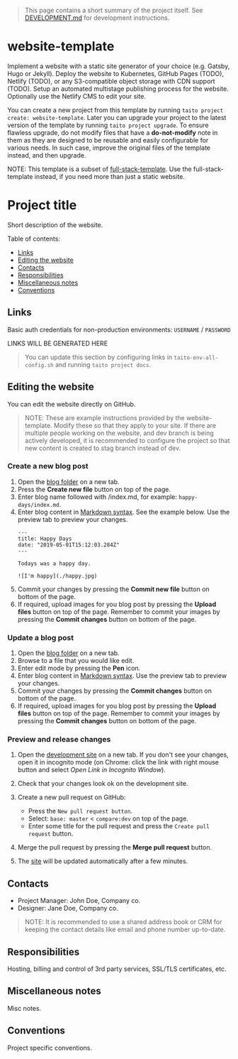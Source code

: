 > This page contains a short summary of the project itself. See [DEVELOPMENT.md](DEVELOPMENT.md) for development instructions.

[//]: # (TEMPLATE NOTE START)

# website-template

Implement a website with a static site generator of your choice (e.g. Gatsby, Hugo or Jekyll). Deploy the website to Kubernetes, GitHub Pages (TODO), Netlify (TODO), or any S3-compatible object storage with CDN support (TODO). Setup an automated multistage publishing process for the website. Optionally use the Netlify CMS to edit your site.

You can create a new project from this template by running `taito project create: website-template`. Later you can upgrade your project to the latest version of the template by running `taito project upgrade`. To ensure flawless upgrade, do not modify files that have a **do-not-modify** note in them as they are designed to be reusable and easily configurable for various needs. In such case, improve the original files of the template instead, and then upgrade.

NOTE: This template is a subset of [full-stack-template](https://github.com/TaitoUnited/full-stack-template/). Use the full-stack-template instead, if you need more than just a static website.

[//]: # (TEMPLATE NOTE END)
# Project title

Short description of the website.

Table of contents:

* [Links](#links)
* [Editing the website](#links)
* [Contacts](#contacts)
* [Responsibilities](#responsibilities)
* [Miscellaneous notes](#miscellaneous-notes)
* [Conventions](#conventions)

## Links

Basic auth credentials for non-production environments: `USERNAME` / `PASSWORD`

[//]: # (GENERATED LINKS START)

LINKS WILL BE GENERATED HERE

[//]: # (GENERATED LINKS END)

> You can update this section by configuring links in `taito-env-all-config.sh` and running `taito project docs`.

## Editing the website

You can edit the website directly on GitHub.

> NOTE: These are example instructions provided by the website-template. Modify these so that they apply to your site. If there are multiple people working on the website, and dev branch is being actively developed, it is recommended to configure the project so that new content is created to stag branch instead of dev.

### Create a new blog post

1) Open the [blog folder](www/site/content/blog) on a new tab.
2) Press the **Create new file** button on top of the page.
3) Enter blog name followed with /index.md, for example: `happy-days/index.md`.
4) Enter blog content in [Markdown syntax](https://help.github.com/en/articles/basic-writing-and-formatting-syntax). See the example below. Use the preview tab to preview your changes.
    ```
    ---
    title: Happy Days
    date: "2019-05-01T15:12:03.284Z"
    ---

    Todays was a happy day.

    ![I'm happy](./happy.jpg)
    ```
5) Commit your changes by pressing the **Commit new file** button on bottom of the page.
6) If required, upload images for you blog post by pressing the **Upload files** button on top of the page. Remember to commit your images by pressing the **Commit changes** button on bottom of the page.

### Update a blog post

1) Open the [blog folder](www/site/content/blog) on a new tab.
2) Browse to a file that you would like edit.
3) Enter edit mode by pressing the **Pen** icon.
4) Enter blog content in [Markdown syntax](https://help.github.com/en/articles/basic-writing-and-formatting-syntax). Use the preview tab to preview your changes.
5) Commit your changes by pressing the **Commit changes** button on bottom of the page.
6) If required, upload images for you blog post by pressing the **Upload files** button on top of the page. Remember to commit your images by pressing the **Commit changes** button on bottom of the page.

### Preview and release changes

1) Open the [development site](https://my-project-dev.mydomain.com) on a new tab. If you don't see your changes, open it in incognito mode (on Chrome: click the link with right mouse button and select *Open Link in Incognito Window*).
2) Check that your changes look ok on the development site.
3) Create a new pull request on GitHub:

   * Press the `New pull request button`.
   * Select: `base: master` < `compare:dev` on top of the page.
   * Enter some title for the pull request and press the `Create pull request` button.

4) Merge the pull request by pressing the **Merge pull request** button.
5) The [site](https://my-project.mydomain.com) will be updated automatically after a few minutes.

## Contacts

* Project Manager: John Doe, Company co.
* Designer: Jane Doe, Company co.

> NOTE: It is recommended to use a shared address book or CRM for keeping the contact details like email and phone number up-to-date.

## Responsibilities

Hosting, billing and control of 3rd party services, SSL/TLS certificates, etc.

## Miscellaneous notes

Misc notes.

## Conventions

Project specific conventions.
